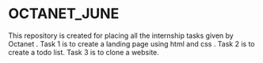 # OCTANET_JUNE
This repository is created for placing all the internship tasks given by Octanet . 
Task 1 is to create a landing page using html and css . 
Task 2 is to create a todo list.
Task 3 is to clone a website.
